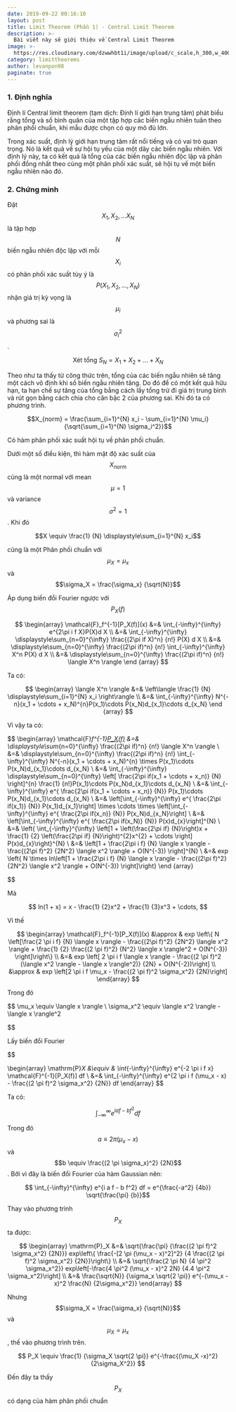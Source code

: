 ```yaml
---
date: 2019-09-22 00:16:10
layout: post
title: Limit Theorem (Phần 1) - Central Limit Theorem
description: >-
  Bài viết này sẽ giới thiệu về Central Limit Theorem
image: >-
  https://res.cloudinary.com/dzwwhbt1i/image/upload/c_scale,h_300,w_400/v1569224466/limit_theorems_mkcxcz.png
category: limittheorems
author: levanpon98
paginate: true
---
```


### 1. Định nghĩa

Định lí Central limit theorem (tạm dịch: Định lí giới hạn trung tâm) phát biểu rằng tổng và số bình quân của một tập hợp các biến ngẫu nhiên tuân theo phân phối chuẩn, khi mẫu được chọn có quy mô đủ lớn.

Trong xác suất, định lý giới hạn trung tâm rất nổi tiếng và có vai trò quan trọng. Nó là kết quả về sự hội tụ yếu của một dãy các biến ngẫu nhiên. Với định lý này, ta có kết quả là tổng của các biến ngẫu nhiên độc lập và phân phối đồng nhất theo cùng một phân phối xác suất, sẽ hội tụ về một biến ngẫu nhiên nào đó.

### 2. Chứng minh

Đặt $$X_1, X_2, ... X_N$$ là tập hợp $$N$$ biến ngẫu nhiên độc lập với mỗi $$X_i$$ có phân phối xác suất tùy ý là $$P(X_1, X_2,...,X_N)$$ nhận giá trị kỳ vọng là $$\mu_i$$ và phương sai là $$\sigma_i^2$$. 

$$ \text{Xét tổng } S_N = X_1 + X_2 + ... + X_N$$

Theo như ta thấy từ công thức trên, tổng của các biến ngẫu nhiên sẽ tăng một cách vô định khi số biến ngẫu nhiên tăng. Do đó để có một kết quả hữu hạn, ta hạn chế sự tăng của tổng bằng cách lấy tổng trừ đi giá trị trung bình và rút gọn bằng cách chia cho căn bậc 2 của phương sai. Khi đó ta có phương trình.

$$X_{norm} = \frac{\sum_{i=1}^{N} x_i - \sum_{i=1}^{N} \mu_i} {\sqrt{\sum_{i=1}^{N} \sigma_i^2}}$$

Có hàm phân phối xác suất hội tụ về phân phối chuẩn.

Dưới một số điều kiện, thì hàm mật độ xác suất của $$X_{norm}$$ cũng là một normal với mean $$\mu = 1$$ và variance $$\sigma^2 = 1$$. Khi đó 

$$X \equiv \frac{1} {N} \displaystyle\sum_{i=1}^{N} x_i$$

cũng là một Phân phối chuẩn với $$\mu_X = \mu_x$$ và $$\sigma_X = \frac{\sigma_x} {\sqrt{N}}$$

Áp dụng biến đổi Fourier ngược với $$P_X(f)$$

$$
  \begin{array}
    \mathcal{F}_f^{-1}[P_X(f)](x) &=& \int_{-\infty}^{\infty} e^{2\pi i f X}P(X)d X \\
    &=& \int_{-\infty}^{\infty} \displaystyle\sum_{n=0}^{\infty} \frac{(2\pi if X)^n} {n!} P(X) d X \\
    &=& \displaystyle\sum_{n=0}^{\infty} \frac{(2\pi if)^n} {n!} \int_{-\infty}^{\infty} X^n P(X) d X \\
    &=& \displaystyle\sum_{n=0}^{\infty} \frac{(2\pi if)^n} {n!} \langle X^n \rangle
  \end {array}
$$

Ta có: 

$$ 
  \begin{array}
    \langle X^n \rangle &=& \left\langle \frac{1} {N} \displaystyle\sum_{i=1}^{N} x_i \right\rangle \\
    &=& \int_{-\infty}^{\infty} N^{-n}(x_1 + \cdots + x_N)^{n}P(x_1)\cdots P(x_N)d_{x_1}\cdots d_{x_N}
  \end {array}
$$

Vì vậy ta có:

$$
  \begin{array}
    \mathcal{F}_f^{-1}[P_X(f)](x) &=& \displaystyle\sum_{n=0}^{\infty} \frac{(2\pi if)^n} {n!} \langle X^n \rangle \\
    &=& \displaystyle\sum_{n=0}^{\infty} \frac{(2\pi if)^n} {n!} \int_{-\infty}^{\infty} N^{-n}(x_1 + \cdots + x_N)^{n} \times P(x_1)\cdots P(x_N)d_{x_1}\cdots d_{x_N} \\
    &=& \int_{-\infty}^{\infty} \displaystyle\sum_{n=0}^{\infty} \left[  \frac{2\pi if(x_1 + \cdots + x_n)} {N} \right]^{n} \frac{1} {n!}P(x_1)\cdots P(x_N)d_{x_1}\cdots d_{x_N} \\
    &=& \int_{-\infty}^{\infty} e^{ \frac{2\pi if(x_1 + \cdots + x_n)} {N}} P(x_1)\cdots P(x_N)d_{x_1}\cdots d_{x_N} \\
    &=& \left[\int_{-\infty}^{\infty} e^{ \frac{2\pi if(x_1)} {N}} P(x_1)d_{x_1}\right] \times \cdots \times \left[\int_{-\infty}^{\infty} e^{ \frac{2\pi if(x_n)} {N}} P(x_N)d_{x_N}\right] \\
    &=& \left[\int_{-\infty}^{\infty} e^{ \frac{2\pi if(x_N)} {N}} P(x)d_{x}\right]^{N} \\
    &=& \left\{ \int_{-\infty}^{\infty} \left[1 + \left(\frac{2\pi if} {N}\right)x + \frac{1} {2} \left(\frac{2\pi if} {N}\right)^{2}x^{2} + \cdots \right] P(x)d_{x}\right\}^{N} \\
    &=& \left[1 + \frac{2\pi i f} {N} \langle x \rangle - \frac{(2\pi f)^2} {2N^2} \langle x^2 \rangle + O(N^{-3})  \right]^{N} \\
    &=& exp \left\{ N \times ln\left[1 + \frac{2\pi i f} {N} \langle x \rangle - \frac{(2\pi f)^2} {2N^2} \langle x^2 \rangle + O(N^{-3}) \right]\right\}
  \end {array}

$$

Mà 

$$
ln(1 + x) = x - \frac{1} {2}x^2 + \frac{1} {3}x^3 + \cdots,
$$

Vì thế 

$$
  \begin{array}
    \mathcal{F}_f^{-1}[P_X(f)](x) &\approx & exp \left\{ N \left[\frac{2 \pi i f} {N} \langle x \rangle - \frac{(2\pi f)^2} {2N^2} \langle x^2 \rangle + \frac{1} {2} \frac{(2 \pi f)^2} {N^2} \langle x \rangle^2 + O(N^{-3}) \right]\right\} \\
    &=& exp \left[ 2 \pi i f \langle x \rangle - \frac{(2 \pi f)^2 (\langle x^2 \rangle - \langle x \rangle^2)} {2N} + O(N^{-2})\right] \\
    &\approx & exp \left[2 \pi i f \mu_x - \frac{(2 \pi f)^2 \sigma_x^2} {2N}\right] 
  \end{array}
$$

Trong đó

$$ 
    \mu_x \equiv \langle x \rangle \\
    \sigma_x^2 \equiv  \langle x^2 \rangle - \langle x \rangle^2
  
$$

Lấy biến đổi Fourier

$$
  
  \begin{array}
    \mathrm{P}_X &\equiv & \int_{-\infty}^{\infty} e^{-2 \pi i f x} \mathcal{F}^{-1}[P_X(f)] df \\
    &=& \int_{-\infty}^{\infty} e^{2 \pi i f (\mu_x - x) - \frac{(2 \pi f)^2 \sigma_x^2} {2N}} df
  \end{array}
$$

Ta có:

$$
 \int_{-\infty}^{\infty} e^{i a f - b f^2} df
$$

Trong đó $$a \equiv 2 \pi (\mu_x - x)$$ và $$b \equiv \frac{(2 \pi \sigma_x)^2} {2N}$$. Bởi vì đây là biến đổi Fourier của hàm Gaussian nên:

$$ \int_{-\infty}^{\infty} e^{i a f - b f^2} df = e^{\frac{-a^2} {4b}} \sqrt{\frac{\pi} {b}}$$

Thay vào phương trình $$P_X$$ ta được:

$$
  \begin{array}
    \mathrm{P}_X &=& \sqrt{\frac{\pi} {\frac{(2 \pi f)^2 \sigma_x^2} {2N}}} exp\left\{ \frac{-[2 \pi (\mu_x - x)^2]^2} {4 \frac{(2 \pi f)^2 \sigma_x^2} {2N}}\right\} \\
    &=& \sqrt{\frac{2 \pi N} {4 \pi^2 \sigma_x^2}} exp\left[-\frac{4 \pi^2 (\mu_x - x)^2 2N} {4.4 \pi^2 \sigma_x^2}\right] \\
    &=& \frac{\sqrt{N}} {\sigma_x \sqrt{2 \pi}} e^{-(\mu_x - x)^2 \frac{N} {2\sigma_x^2}}
  \end{array}
$$

Nhưng $$\sigma_X = \frac{\sigma_x} {\sqrt{N}}$$ và $$\mu_X = \mu_x$$, thế vào phương trình trên.

$$
P_X \equiv \frac{1} {\sigma_X \sqrt{2 \pi}} e^{-\frac{(\mu_X -x)^2} {2\sigma_X^2}}
$$

Đến đây ta thấy $$P_X$$ có dạng của hàm phân phối chuẩn
